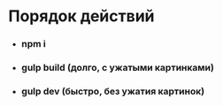 # Порядок действий

- ### npm i
- ### gulp build (долго, с ужатыми картинками)
- ### gulp dev (быстро, без ужатия картинок)